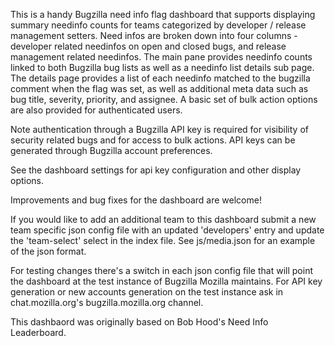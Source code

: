 This is a handy Bugzilla need info flag dashboard that supports displaying summary needinfo counts for
teams categorized by developer / release management setters. Need infos are broken down into four
columns - developer related needinfos on open and closed bugs, and release management related needinfos.
The main pane provides needinfo counts linked to both Bugzilla bug lists as well as a needinfo list
details sub page. The details page provides a list of each needinfo matched to the bugzilla comment
when the flag was set, as well as additional meta data such as bug title, severity, priority, and
assignee. A basic set of bulk action options are also provided for authenticated users.

Note authentication through a Bugzilla API key is required for visibility of security related bugs
and for access to bulk actions. API keys can be generated through Bugzilla account preferences.

See the dashboard settings for api key configuration and other display options.

Improvements and bug fixes for the dashboard are welcome!

If you would like to add an additional team to this dashboard submit a new team specific json config
file with an updated 'developers' entry and update the 'team-select' select in the index file. See
js/media.json for an example of the json format.

For testing changes there's a switch in each json config file that will point the dashboard at the test
instance of Bugzilla Mozilla maintains. For API key generation or new accounts generation on the test
instance ask in chat.mozilla.org's bugzilla.mozilla.org channel.

This dashbaord was originally based on Bob Hood's Need Info Leaderboard.